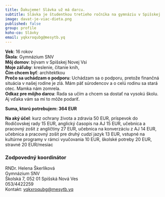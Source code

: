 ```yaml
---
title: Ďakujeme! Slávka už má darcu. 
subtitle: Slávka je študentkou tretieho ročníka na gymnáziu v Spišskej Novej Vsi.  
image: davat-je-viac-dieta.png
published: false
group: profile
koho-co: Slávky
email: yqkxroqubg@mesytb.yq
---
```

**Vek**: 16 rokov  
**Škola**: Gymnázium SNV        
**Môj domov**: bývam v Spišskej Novej Vsi  
**Moje záľuby**: kreslenie, čítanie kníh,   
**Čím chcem byť**: architektkou  
**Prečo sa uchádzam o podporu**: Uchádzam sa o podporu, pretože finančná situácia v našej rodine je zlá. Mám päť súrodencov a o celú rodinu sa stará otec. Mamka nám zomrela.  
**Odkaz pre môjho darcu**: Rada sa učím a chcem sa dostať na vysokú školu. Aj vďaka vám sa mi to môže podariť. 

**Suma, ktorú potrebujem: 364 EUR** 

**Na aký účel**: kurz ochrany života a zdravia 50 EUR, príspevok do Rodičovskej rady 15 EUR, anglický časopis na AJ  15 EUR, učebnica a pracovný zošit z angličtiny 27 EUR,
učebnica na konverzáciu z AJ 14 EUR, učebnica a pracovný zošit pre druhý cudzí jazyk 13 EUR, vstupné na kultúrne programy v rámci vyučovania 10 EUR, školské potreby 20 EUR, stravné 20 EUR/mesiac

### Zodpovedný koordinátor

RNDr. Helena Škerlíková  
Gymnázium SNV  
Školská 7, 052 01 Spišská Nová Ves  
053/4422259  
Kontakt: <yqkxroqubg@mesytb.yq>  
